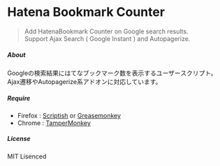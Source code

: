 Hatena Bookmark Counter
=======================

> Add HatenaBookmark Counter on Google search results.  
> Support Ajax Search ( Google Instant ) and Autopagerize.

##### About
Googleの検索結果にはてなブックマーク数を表示するユーザースクリプト。  
Ajax遷移やAutopagerize系アドオンに対応しています。  

##### Require
 * Firefox : [Scriptish](https://addons.mozilla.org/firefox/addon/scriptish/) or [Greasemonkey](https://addons.mozilla.org/firefox/addon/greasemonkey/)  
 * Chrome : [TamperMonkey](https://chrome.google.com/webstore/detail/tampermonkey/dhdgffkkebhmkfjojejmpbldmpobfkfo)

##### License
MIT Lisenced
